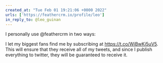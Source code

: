 ```yaml
---
created_at: "Tue Feb 01 19:21:06 +0000 2022"
urls: ['https://feathercrm.io/profile/leo']
in_reply_to: @leo_guinan
---
```


I personally use @feathercrm in two ways:

I let my biggest fans find me by subscribing at https://t.co/WiBwKi5uV5. This will ensure that they receive all of my tweets, and since I publish everything to twitter, they will be guaranteed to receive it.